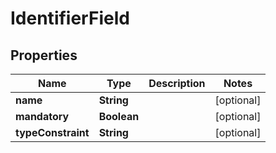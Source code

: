 
# IdentifierField

## Properties
Name | Type | Description | Notes
------------ | ------------- | ------------- | -------------
**name** | **String** |  |  [optional]
**mandatory** | **Boolean** |  |  [optional]
**typeConstraint** | **String** |  |  [optional]




